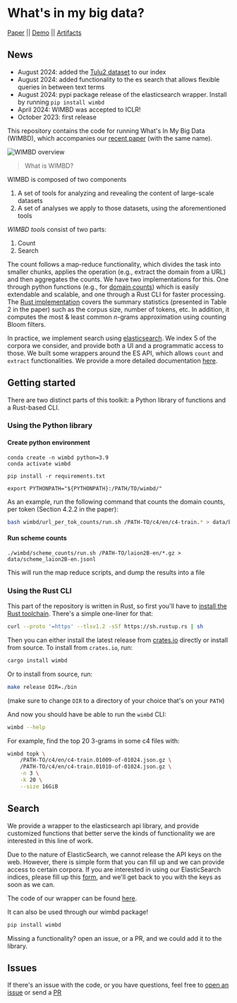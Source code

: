 # What's in my big data?

[Paper](http://arxiv.org/abs/2310.20707) || [Demo](https://wimbd.apps.allenai.org) || [Artifacts](https://console.cloud.google.com/storage/browser/wimbd)

## News
- August 2024: added the [Tulu2 dataset](https://huggingface.co/datasets/allenai/tulu-v2-sft-mixture) to our index
- August 2024: added functionality to the es search that allows flexible queries in between text terms
- August 2024: pypi package release of the elasticsearch wrapper. Install by running `pip install wimbd`
- April 2024: WIMBD was accepted to ICLR!
- October 2023: first release


This repository contains the code for running What's In My Big Data (WIMBD), which accompanies our [recent paper](http://arxiv.org/abs/2310.20707) (with the same name).

![WIMBD overview](./resources/viz/wimbd-fig1.png)


> What is WIMBD?

WIMBD is composed of two components
1. A set of tools for analyzing and revealing the content of large-scale datasets
2. A set of analyses we apply to those datasets, using the aforementioned tools

*WIMBD tools* consist of two parts:

1. Count
2. Search

The count follows a map-reduce functionality, which divides the task into smaller chunks, applies the operation (e.g., extract the domain from a URL) and then aggregates the counts.
We have two implementations for this. One through python functions (e.g., for [domain counts](wimbd/url_counts/)) which is easily extendable and scalable,
and one through a Rust CLI for faster processing. The [Rust implementation](wimbd/src/) covers the summary statistics (presented in Table 2 in the paper) such as the corpus size, number of tokens, etc. In addition, it computes the most & least common $n$-grams approximation using counting Bloom filters.

In practice, we implement search using [elasticsearch](https://www.elastic.co/). We index 5 of the corpora we consider, and provide both a UI and a programmatic access to those.
We built some wrappers around the ES API, which allows `count` and `extract` functionalities. We provide a more detailed documentation [here](./wimbd/es/README.md).


## Getting started

There are two distinct parts of this toolkit: a Python library of functions and a Rust-based CLI.

### Using the Python library

#### Create python environment
```
conda create -n wimbd python=3.9
conda activate wimbd

pip install -r requirements.txt

export PYTHONPATH="${PYTHONPATH}:/PATH/TO/wimbd/"
```

As an example, run the following command that counts the domain counts, per token (Section 4.2.2 in the paper):
```sh
bash wimbd/url_per_tok_counts/run.sh /PATH-TO/c4/en/c4-train.* > data/benchmark/benchmark_url_tok_c4.jsonl
```

#### Run scheme counts

```
./wimbd/scheme_counts/run.sh /PATH-TO/laion2B-en/*.gz > data/scheme_laion2B-en.jsonl
```

This will run the map reduce scripts, and dump the results into a file


### Using the Rust CLI

This part of the repository is written in Rust, so first you'll have to [install the Rust toolchain](https://www.rust-lang.org/tools/install). There's a simple one-liner for that:

```bash
curl --proto '=https' --tlsv1.2 -sSf https://sh.rustup.rs | sh
```

Then you can either install the latest release from [crates.io](https://crates.io/crates/wimbd) directly or install from source.
To install from `crates.io`, run:

```bash
cargo install wimbd
```

Or to install from source, run:

```bash
make release DIR=./bin
```

(make sure to change `DIR` to a directory of your choice that's on your `PATH`)

And now you should have be able to run the `wimbd` CLI:

```bash
wimbd --help
```

For example, find the top 20 3-grams in some c4 files with:

```bash
wimbd topk \
    /PATH-TO/c4/en/c4-train.01009-of-01024.json.gz \
    /PATH-TO/c4/en/c4-train.01010-of-01024.json.gz \
    -n 3 \
    -k 20 \
    --size 16GiB
```

## Search

We provide a wrapper to the elasticsearch api library, and provide customized functions that better serve the kinds of functionality we are interested in this line of work.

Due to the nature of ElasticSearch, we cannot release the API keys on the web.
However, there is simple form that you can fill up and we can provide access to certain corpora.
If you are interested in using our ElasticSearch indices, please fill up this [form](https://forms.gle/Mk9uwJibR9H4hh9Y9), and we'll get back to you with the keys as soon as we can.

The code of our wrapper can be found [here](wimbd/es/).

It can also be used through our wimbd package!

```sh
pip install wimbd
```


Missing a functionality? open an issue, or a PR, and we could add it to the library.

## Issues

If there's an issue with the code, or you have questions, feel free to [open an issue](https://github.com/allenai/wimbd/issues/new/choose)
or send a [PR](https://github.com/allenai/wimbd/compare)

